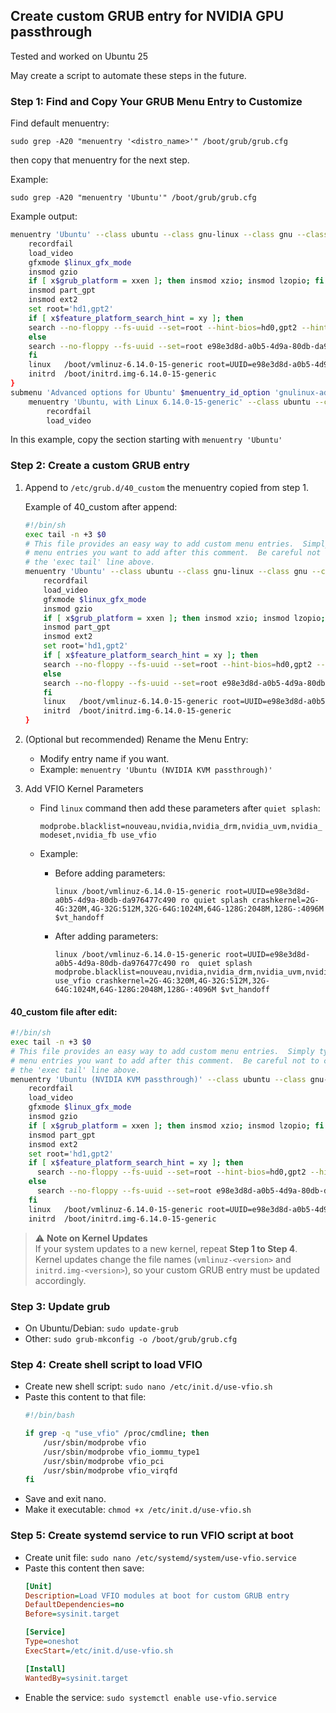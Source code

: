 ## Create custom GRUB entry for NVIDIA GPU passthrough

Tested and worked on Ubuntu 25

May create a script to automate these steps in the future.

### Step 1: Find and Copy Your GRUB Menu Entry to Customize
Find default menuentry:

`sudo grep -A20 "menuentry '<distro_name>'" /boot/grub/grub.cfg`

then copy that menuentry for the next step.


Example:

`sudo grep -A20 "menuentry 'Ubuntu'" /boot/grub/grub.cfg`

Example output:
```sh
menuentry 'Ubuntu' --class ubuntu --class gnu-linux --class gnu --class os $menuentry_id_option 'gnulinux-simple-e98e3d8d-a0b5-4d9a-80db-da976477c490' {
	recordfail
	load_video
	gfxmode $linux_gfx_mode
	insmod gzio
	if [ x$grub_platform = xxen ]; then insmod xzio; insmod lzopio; fi
	insmod part_gpt
	insmod ext2
	set root='hd1,gpt2'
	if [ x$feature_platform_search_hint = xy ]; then
	search --no-floppy --fs-uuid --set=root --hint-bios=hd0,gpt2 --hint-efi=hd0,gpt2 --hint-baremetal=ahci0,gpt2 --hint='hd1,gpt2'  e98e3d8d-a0b5-4d9a-80db-da976477c490
	else
	search --no-floppy --fs-uuid --set=root e98e3d8d-a0b5-4d9a-80db-da976477c490
	fi
	linux	/boot/vmlinuz-6.14.0-15-generic root=UUID=e98e3d8d-a0b5-4d9a-80db-da976477c490 ro  quiet splash crashkernel=2G-4G:320M,4G-32G:512M,32G-64G:1024M,64G-128G:2048M,128G-:4096M $vt_handoff
	initrd	/boot/initrd.img-6.14.0-15-generic
}
submenu 'Advanced options for Ubuntu' $menuentry_id_option 'gnulinux-advanced-e98e3d8d-a0b5-4d9a-80db-da976477c490' {
	menuentry 'Ubuntu, with Linux 6.14.0-15-generic' --class ubuntu --class gnu-linux --class gnu --class os $menuentry_id_option 'gnulinux-6.14.0-15-generic-advanced-e98e3d8d-a0b5-4d9a-80db-da976477c490' {
		recordfail
		load_video
```
In this example, copy the section starting with `menuentry 'Ubuntu'`


### Step 2: Create a custom GRUB entry
1. Append to `/etc/grub.d/40_custom` the menuentry copied from step 1.

	Example of 40_custom after append:
	```sh
	#!/bin/sh
	exec tail -n +3 $0
	# This file provides an easy way to add custom menu entries.  Simply type the
	# menu entries you want to add after this comment.  Be careful not to change
	# the 'exec tail' line above.
	menuentry 'Ubuntu' --class ubuntu --class gnu-linux --class gnu --class os $menuentry_id_option 'gnulinux-simple-e98e3d8d-a0b5-4d9a-80db-da976477c490' {
		recordfail
		load_video
		gfxmode $linux_gfx_mode
		insmod gzio
		if [ x$grub_platform = xxen ]; then insmod xzio; insmod lzopio; fi
		insmod part_gpt
		insmod ext2
		set root='hd1,gpt2'
		if [ x$feature_platform_search_hint = xy ]; then
		search --no-floppy --fs-uuid --set=root --hint-bios=hd0,gpt2 --hint-efi=hd0,gpt2 --hint-baremetal=ahci0,gpt2 --hint='hd1,gpt2'  e98e3d8d-a0b5-4d9a-80db-da976477c490
		else
		search --no-floppy --fs-uuid --set=root e98e3d8d-a0b5-4d9a-80db-da976477c490
		fi
		linux	/boot/vmlinuz-6.14.0-15-generic root=UUID=e98e3d8d-a0b5-4d9a-80db-da976477c490 ro  quiet splash crashkernel=2G-4G:320M,4G-32G:512M,32G-64G:1024M,64G-128G:2048M,128G-:4096M $vt_handoff
		initrd	/boot/initrd.img-6.14.0-15-generic
	}
	```
	
2. (Optional but recommended) Rename the Menu Entry:
	- Modify entry name if you want.
	- Example: `menuentry 'Ubuntu (NVIDIA KVM passthrough)'`
	
3. Add VFIO Kernel Parameters
	- Find `linux` command then add these parameters after `quiet splash`: 
	
		`modprobe.blacklist=nouveau,nvidia,nvidia_drm,nvidia_uvm,nvidia_modeset,nvidia_fb use_vfio`
	
	- Example:

		- Before adding parameters:

			```
			linux /boot/vmlinuz-6.14.0-15-generic root=UUID=e98e3d8d-a0b5-4d9a-80db-da976477c490 ro quiet splash crashkernel=2G-4G:320M,4G-32G:512M,32G-64G:1024M,64G-128G:2048M,128G-:4096M $vt_handoff
			```
		- After adding parameters:
			```
			linux /boot/vmlinuz-6.14.0-15-generic root=UUID=e98e3d8d-a0b5-4d9a-80db-da976477c490 ro  quiet splash modprobe.blacklist=nouveau,nvidia,nvidia_drm,nvidia_uvm,nvidia_modeset,nvidia_fb use_vfio crashkernel=2G-4G:320M,4G-32G:512M,32G-64G:1024M,64G-128G:2048M,128G-:4096M $vt_handoff
			```


#### 40_custom file after edit:
```sh
#!/bin/sh
exec tail -n +3 $0
# This file provides an easy way to add custom menu entries.  Simply type the
# menu entries you want to add after this comment.  Be careful not to change
# the 'exec tail' line above.
menuentry 'Ubuntu (NVIDIA KVM passthrough)' --class ubuntu --class gnu-linux --class gnu --class os $menuentry_id_option 'gnulinux-simple-e98e3d8d-a0b5-4d9a-80db-da976477c490' {
	recordfail
	load_video
	gfxmode $linux_gfx_mode
	insmod gzio
	if [ x$grub_platform = xxen ]; then insmod xzio; insmod lzopio; fi
	insmod part_gpt
	insmod ext2
	set root='hd1,gpt2'
	if [ x$feature_platform_search_hint = xy ]; then
	  search --no-floppy --fs-uuid --set=root --hint-bios=hd0,gpt2 --hint-efi=hd0,gpt2 --hint-baremetal=ahci0,gpt2 --hint='hd1,gpt2'  e98e3d8d-a0b5-4d9a-80db-da976477c490
	else
	  search --no-floppy --fs-uuid --set=root e98e3d8d-a0b5-4d9a-80db-da976477c490
	fi
	linux	/boot/vmlinuz-6.14.0-15-generic root=UUID=e98e3d8d-a0b5-4d9a-80db-da976477c490 ro  quiet splash modprobe.blacklist=nouveau,nvidia,nvidia_drm,nvidia_uvm,nvidia_modeset,nvidia_fb use_vfio=1 crashkernel=2G-4G:320M,4G-32G:512M,32G-64G:1024M,64G-128G:2048M,128G-:4096M $vt_handoff
	initrd	/boot/initrd.img-6.14.0-15-generic

```

> ⚠️ **Note on Kernel Updates**  
> If your system updates to a new kernel, repeat **Step 1 to Step 4**.  
> Kernel updates change the file names (`vmlinuz-<version>` and `initrd.img-<version>`), so your custom GRUB entry must be updated accordingly.


### Step 3: Update grub
- On Ubuntu/Debian: `sudo update-grub`
- Other: `sudo grub-mkconfig -o /boot/grub/grub.cfg`

### Step 4: Create shell script to load VFIO

- Create new shell script:
`sudo nano /etc/init.d/use-vfio.sh`
- Paste this content to that file:
	```sh
	#!/bin/bash

	if grep -q "use_vfio" /proc/cmdline; then
		/usr/sbin/modprobe vfio
		/usr/sbin/modprobe vfio_iommu_type1
		/usr/sbin/modprobe vfio_pci
		/usr/sbin/modprobe vfio_virqfd
	fi
	```
- Save and exit nano.
- Make it executable: `chmod +x /etc/init.d/use-vfio.sh`

### Step 5: Create systemd service to run VFIO script at boot
- Create unit file:
`sudo nano /etc/systemd/system/use-vfio.service`
- Paste this content then save:
	```ini
	[Unit]
	Description=Load VFIO modules at boot for custom GRUB entry
	DefaultDependencies=no
	Before=sysinit.target

	[Service]
	Type=oneshot
	ExecStart=/etc/init.d/use-vfio.sh

	[Install]
	WantedBy=sysinit.target
	```
- Enable the service:
	`sudo systemctl enable use-vfio.service`
